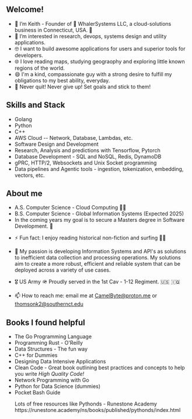 ## Welcome! 
- 👋 I’m Keith - Founder of 🐋 WhalerSystems LLC, a cloud-solutions business in Connecticut, USA. 🐳 
- 👀 I’m interested in research, devops, systems design and utility applications.
- 🤓 I want to build awesome applications for users and superior tools for developers. 
- 🌐 I love reading maps, studying geograophy and exploring little known regions of the world.
- 😄 I'm a kind, compassionate guy with a strong desire to fulfill my obligations to my best ability, everyday.
- 🚫 Never quit! Never give up! Set goals and stick to them!

## Skills and Stack

<ul>
        <li>Golang</li>
        <li>Python</li>
        <li>C++</li>
        <li>AWS Cloud -- Network, Database, Lambdas, etc.</li>
        <li>Software Design and Development</li>
        <li>Research, Analysis and predictions with Tensorflow, Pytorch</li>
        <li>Database Development - SQL and NoSQL, Redis, DynamoDB </li>
        <li>gPRC, HTTP/2, Websockets and Unix Socket programming</li>
        <li>Data pipelines and Agentic tools - ingestion, tokenization, embedding, vectors, etc. </li>
</ul>

## About me


<ul>
        <li> A.S. Computer Science - Cloud Computing 👨‍🎓 </li>    
        <li>B.S. Computer Science - Global Information Systems (Expected 2025)</li>
        <li>In the coming years my goal is to secure a Masters degree in Software Development. 🚀 </li>
</ul>

- ⚡ Fun fact: I enjoy reading historical non-fiction and surfing 🏄‍♂️
- 💚 My passion is developing Information Systems and API's as solutions to inefficient data collection and processing operations. My solutions aim to create a more robust, efficient and reliable system that can be deployed across a variety of use cases.  
- 🎖️ US Army 🪖 Proudly served in the 1st Cav - 1-12 Regiment. 🇺🇸 🇮🇶

 - 📫 How to reach me: email me at CamelByte@proton.me or thomsonk2@southernct.edu

## Books I found helpful

- The Go Programming Language 
- Programming Rust - O'Reilly
- Data Structures - The fun way
- C++ for Dummies
- Designing Data Intensive Applications
- Clean Code - Great book outlining best practices and concepts to help you write <em>High Quality Code!</em>
- Network Programming with Go
- Python for Data Science (dummies)
- Pocket Bash Guide
  <p> Lots of free resources like Pythonds - Runestone Academy <link>https://runestone.academy/ns/books/published/pythonds/index.html</p></link> 
